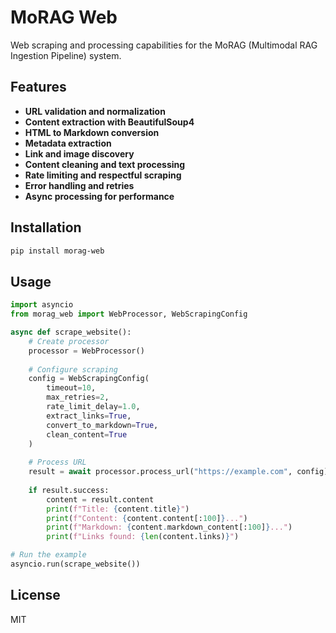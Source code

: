 # MoRAG Web

Web scraping and processing capabilities for the MoRAG (Multimodal RAG Ingestion Pipeline) system.

## Features

- **URL validation and normalization**
- **Content extraction with BeautifulSoup4**
- **HTML to Markdown conversion**
- **Metadata extraction**
- **Link and image discovery**
- **Content cleaning and text processing**
- **Rate limiting and respectful scraping**
- **Error handling and retries**
- **Async processing for performance**

## Installation

```bash
pip install morag-web
```

## Usage

```python
import asyncio
from morag_web import WebProcessor, WebScrapingConfig

async def scrape_website():
    # Create processor
    processor = WebProcessor()
    
    # Configure scraping
    config = WebScrapingConfig(
        timeout=10,
        max_retries=2,
        rate_limit_delay=1.0,
        extract_links=True,
        convert_to_markdown=True,
        clean_content=True
    )
    
    # Process URL
    result = await processor.process_url("https://example.com", config)
    
    if result.success:
        content = result.content
        print(f"Title: {content.title}")
        print(f"Content: {content.content[:100]}...")
        print(f"Markdown: {content.markdown_content[:100]}...")
        print(f"Links found: {len(content.links)}")

# Run the example
asyncio.run(scrape_website())
```

## License

MIT